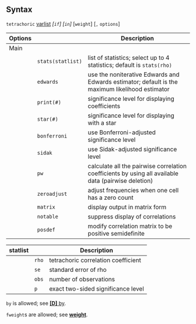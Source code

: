 ## Syntax

`tetrachoric`
[varlist](http://www.stata.com/help.cgi?varlist)
_\[`if`\] \[`in`\]_ \[`weight`\] \[`,`
`options`\]

| Options |                       | Description                                                                                         |
|---------|-----------------------|-----------------------------------------------------------------------------------------------------|
| Main    |                       |                                                                                                     |
|         | `stats(statlist)` | list of statistics; select up to 4 statistics; default is `stats(rho)`                              |
|         | `edwards`             | use the noniterative Edwards and Edwards estimator; default is the maximum likelihood estimator     |
|         | `print(#)`            | significance level for displaying coefficients                                                      |
|         | `star(#)`             | significance level for displaying with a star                                                       |
|         | `bonferroni`          | use Bonferroni-adjusted significance level                                                          |
|         | `sidak`               | use Sidak-adjusted significance level                                                               |
|         | `pw`                  | calculate all the pairwise correlation coefficients by using all available data (pairwise deletion) |
|         | `zeroadjust`          | adjust frequencies when one cell has a zero count                                                   |
|         | `matrix`              | display output in matrix form                                                                       |
|         | `notable`             | suppress display of correlations                                                                    |
|         | `posdef`              | modify correlation matrix to be positive semidefinite                                               |

| statlist |       | Description                         |
|----------|-------|-------------------------------------|
|          | `rho` | tetrachoric correlation coefficient |
|          | `se`  | standard error of rho               |
|          | `obs` | number of observations              |
|          | `p`   | exact two-sided significance level  |

`by` is allowed; see
[<strong>[D]</strong> by](http://www.stata.com/help.cgi?by).

`fweight`s are allowed; see
[<strong>weight</strong>](http://www.stata.com/help.cgi?weight).

